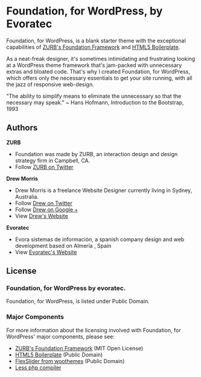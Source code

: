 # Foundation, for WordPress, by Evoratec

Foundation, for WordPress, is a blank starter theme with the exceptional capabilities of [ZURB's Foundation Framework](http://foundation.zurb.com/) and [HTML5 Boilerplate](http://html5boilerplate.com/).

As a neat-freak designer, it's sometimes intimidating and frustrating looking at a WordPress theme framework that's jam-packed with unnecessary extras and bloated code. That's why I created Foundation, for WordPress, which offers only the necessary essentials to get your site running, with all the jazz of responsive web-design.

"The ability to simplify means to eliminate the unnecessary so that the necessary may speak." ~ Hans Hofmann, Introduction to the Bootstrap, 1993


## Authors

**ZURB**

+ Foundation was made by ZURB, an interaction design and design strategy firm in Campbell, CA.
+ Follow [ZURB on Twitter](http://twitter.com/#!/foundationzurb)

**Drew Morris**

+ Drew Morris is a freelance Website Designer currently living in Sydney, Australia.
+ Follow [Drew on Twitter](http://www.twitter.com/drewsymo)
+ Follow [Drew on Google +](https://plus.google.com/114153589610660530694?rel=author)
+ View [Drew's Website](http://www.drewsymo.com)

**Evoratec**
+ Evora sistemas de información, a spanish company design and web development based on Almería , Spain
+ View [Evoratec's Website](http://www.evoratec.com)


## License

### Foundation, for WordPress by evoratec.

Foundation, for WordPress, is listed under Public Domain.

### Major Components

For more information about the licensing involved with Foundation, for WordPress' major components, please see:

* [ZURB's Foundation Framework](http://foundation.zurb.com/) (MIT Open License)
* [HTML5 Boilerplate](http://html5boilerplate.com/) (Public Domain)
* [FlexSlider from woothemes](http://www.woothemes.com/flexslider/) (Public Domain)
* [Less php compiler](http://http://leafo.net/lessphp/)

